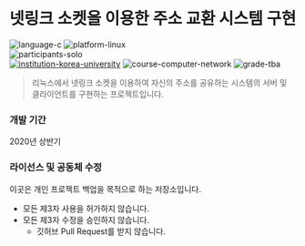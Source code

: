 # 넷링크 소켓을 이용한 주소 교환 시스템 구현

![language-c][language-c]
![platform-linux][platform-linux]
<br>
![participants-solo][participants-solo]
<br>
[![institution-korea-university][korea-university-image]][korea-university-cs-url]
![course-computer-network][course-cose342]
![grade-tba][grade-tba]

> 리눅스에서 넷링크 소켓을 이용하여 자신의 주소를 공유하는 시스템의 서버 및 클라이언트를 구현하는 프로젝트입니다.

### 개발 기간

2020년 상반기

### 라이선스 및 공동체 수정

이곳은 개인 프로젝트 백업을 목적으로 하는 저장소입니다.

  * 모든 제3자 사용을 허가하지 않습니다.
  * 모든 제3자 수정을 승인하지 않습니다.
    * 깃허브 Pull Request를 받지 않습니다.

<!-- Image definitions -->
[korea-university-image]: https://img.shields.io/badge/Institution-Korea%20University-red
[korea-university-cs-url]: http://cs.korea.ac.kr
[course-cose342]: https://img.shields.io/badge/Course-Computer%20Network-brightgreen
[language-c]: https://img.shields.io/badge/Language-C-orange
[platform-linux]: https://img.shields.io/badge/Platform-Linux-yellowgreen
[grade-tba]: https://img.shields.io/badge/Grade-TBA-lightgrey
[participants-solo]: https://img.shields.io/badge/Participants-Solo%20Project-7aa3cc
